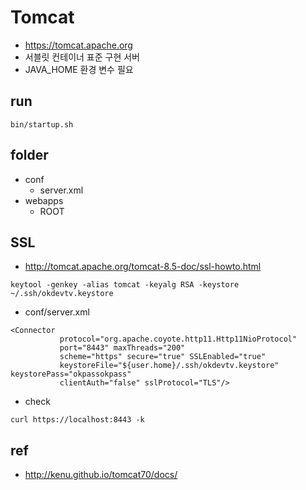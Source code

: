 # Tomcat
* https://tomcat.apache.org
* 서블릿 컨테이너 표준 구현 서버
* JAVA_HOME 환경 변수 필요

## run
```
bin/startup.sh
```

## folder
* conf
  * server.xml
* webapps
  * ROOT

## SSL
* http://tomcat.apache.org/tomcat-8.5-doc/ssl-howto.html
```
keytool -genkey -alias tomcat -keyalg RSA -keystore ~/.ssh/okdevtv.keystore
```

* conf/server.xml
```
<Connector
           protocol="org.apache.coyote.http11.Http11NioProtocol"
           port="8443" maxThreads="200"
           scheme="https" secure="true" SSLEnabled="true"
           keystoreFile="${user.home}/.ssh/okdevtv.keystore" keystorePass="okpassokpass"
           clientAuth="false" sslProtocol="TLS"/>
```

* check
```
curl https://localhost:8443 -k
```

## ref
* http://kenu.github.io/tomcat70/docs/
